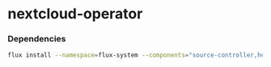 # nextcloud-operator

### Dependencies 

```sh
flux install --namespace=flux-system --components="source-controller,helm-controller"
```
